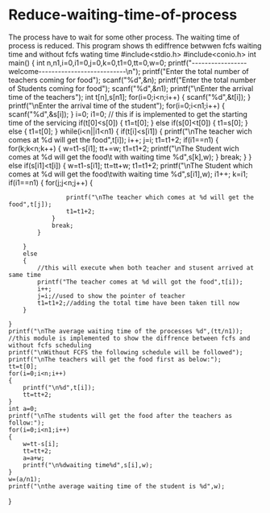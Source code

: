 # Reduce-waiting-time-of-process
The process have to wait for some other process. The waiting time of process is reduced.
This program shows th ediffrence betwwen fcfs waiting time and without fcfs wating time
#include<stdio.h>
#include<conio.h>
int main()
{
	int n,n1,i=0,i1=0,j=0,k=0,t1=0,tt=0,w=0;
	printf("-----------------welcome---------------------------\n");
	printf("Enter the total number of teachers coming for food");
	scanf("%d",&n);
	printf("Enter the total number of Students coming for food");
	scanf("%d",&n1);
	printf("\nEnter the arrival time of the teachers");
	int t[n],s[n1];
	for(i=0;i<n;i++)
	{
		scanf("%d",&t[i]);
	}
	printf("\nEnter the arrival time of the student");
	for(i=0;i<n1;i++)
	{
		scanf("%d",&s[i]);
	}
	i=0;
	i1=0;
	// this if is implemented to get the starting time of the servicing
	if(t[0]<s[0])
	{
		t1=t[0];
	}
	else if(s[0]<t[0])
	{
		t1=s[0];
	}
	else
	{
		t1=t[0];
	}
	while(i<n||i1<n1)
	{
		if(t[i]<s[i1])
		{
			printf("\nThe teacher wich comes at %d will get the food",t[i]);
			i++;
			j=i;
			t1=t1+2;
			if(i1==n1)
			{
				for(k;k<n;k++)
				{
					w=t1-s[i1];
					tt+=w;
					t1=t1+2;
					printf("\nThe Student wich comes at %d will get the food\t with waiting time %d",s[k],w);
				}
				break;
			}
		}
		else if(s[i1]<t[i])
		{
			w=t1-s[i1];
			tt=tt+w;
			t1=t1+2;
			printf("\nThe Student which comes at %d will get the food\twith waiting time %d",s[i1],w);
			i1++;
			k=i1; 
			if(i1==n1)
			{
				for(j;j<n;j++)
				{

					printf("\nThe teacher which comes at %d will get the food",t[j]);
					t1=t1+2;
				}
				break;
			}
			
		}
		else
		{
			//this will execute when both teacher and stusent arrived at same time
			printf("The teacher comes at %d will got the food",t[i]);
			i++;
			j=i;//used to show the pointer of teacher 
			t1=t1+2;//adding the total time have been taken till now
		}
		
	}
	printf("\nThe average waiting time of the processes %d",(tt/n1));
	//this module is implemented to show the diffrence between fcfs and without fcfs scheduling
	printf("\nWithout FCFS the following schedule will be followed");
	printf("\nThe teachers will get the food first as below:");
	tt=t[0];
	for(i=0;i<n;i++)
	{
		printf("\n%d",t[i]);
		tt=tt+2;
	}
	int a=0;
	printf("\nThe students will get the food after the teachers as follow:");
	for(i=0;i<n1;i++)
	{
		w=tt-s[i];
		tt=tt+2;
		a=a+w;
		printf("\n%dwaiting time%d",s[i],w);
	}
	w=(a/n1);
	printf("\nthe average waiting time of the student is %d",w);
}

